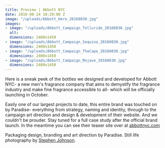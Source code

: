 ```yaml
---
title: Preview | Abbott NYC
date: 2016-08-24 18:29:00 Z
image: "/uploads/Abbott_Hero_20160830.jpg"
images:
- image: "/uploads/Abbott_Campaign_Telluride_20160830.jpg"
  alt: 
  dimensions: 2400x1450
- image: "/uploads/Abbott_Campaign_Sequioa_20160830.jpg"
  dimensions: 2400x1450
- image: "/uploads/Abbott_Campaign_TheCape_20160830.jpg"
  dimensions: 2400x1450
- image: "/uploads/Abbott_Campaign_Mojave_20160830.jpg"
  dimensions: 2400x1450
---
```


Here is a sneak peek of the bottles we designed and developed for Abbott NYC- a new men's fragrance company that aims to demystify the fragrance industry and make fine fragrance accessible to all- which will be officially launching in October.

Easily one of our largest projects to date, this entire brand was touched on by Paradise- everything from strategy, naming and identity, through to the campaign art direction and design & development of their website. And we couldn't be prouder. Stay tuned for a full case study after the official brand launch. In the meantime you can see their teaser site over at [abbottnyc.com](http://abbottnyc.com)

Packaging design, branding and art direction by Paradise. Still life photography by [Stephen Johnson](http://stephenkentjohnson.com/).
